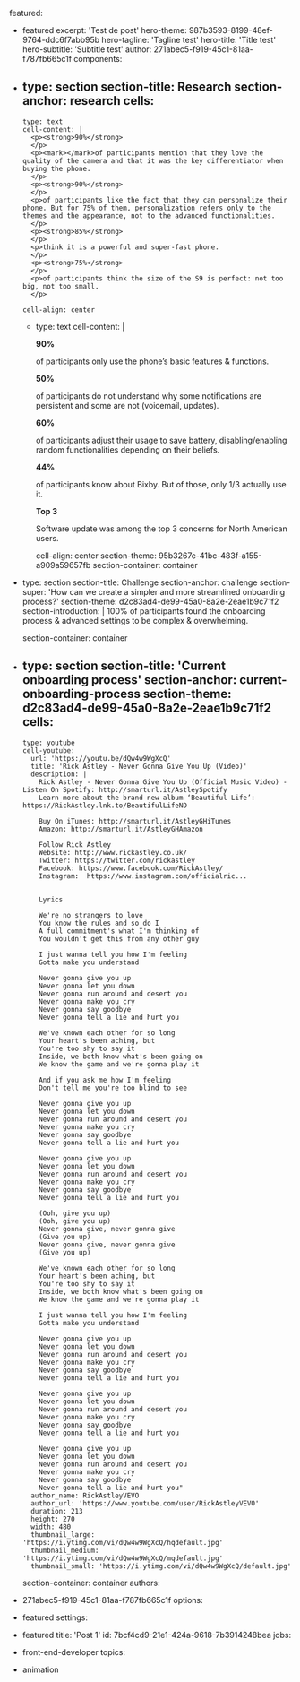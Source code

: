 featured:
  - featured
excerpt: 'Test de post'
hero-theme: 987b3593-8199-48ef-9764-ddc6f7abb95b
hero-tagline: 'Tagline test'
hero-title: 'Title test'
hero-subtitle: 'Subtitle test'
author: 271abec5-f919-45c1-81aa-f787fb665c1f
components:
  -
    type: section
    section-title: Research
    section-anchor: research
    cells:
      -
        type: text
        cell-content: |
          <p><strong>90%</strong>
          </p>
          <p><mark></mark>of participants mention that they love the quality of the camera and that it was the key differentiator when buying the phone.
          </p>
          <p><strong>90%</strong>
          </p>
          <p>of participants like the fact that they can personalize their phone. But for 75% of them, personalization refers only to the themes and the appearance, not to the advanced functionalities.
          </p>
          <p><strong>85%</strong>
          </p>
          <p>think it is a powerful and super-fast phone.
          </p>
          <p><strong>75%</strong>
          </p>
          <p>of participants think the size of the S9 is perfect: not too big, not too small.
          </p>
          
        cell-align: center
      -
        type: text
        cell-content: |
          <p><strong>90%</strong>
          </p>
          <p>of participants only use the phone’s basic features & functions.
          </p>
          <p><strong>50%</strong>
          </p>
          <p>of participants do not understand why some notifications are persistent and some are not (voicemail, updates).
          </p>
          <p><strong>60%</strong>
          </p>
          <p>of participants adjust their usage to save battery, disabling/enabling random functionalities depending on their beliefs.
          </p>
          <p><strong>44%</strong>
          </p>
          <p>of participants know about Bixby. But of those, only 1/3 actually use it.
          </p>
          <p><strong>Top 3</strong>
          </p>
          <p>Software update was among the top 3 concerns for North American users.
          </p>
          
        cell-align: center
    section-theme: 95b3267c-41bc-483f-a155-a909a59657fb
    section-container: container
  -
    type: section
    section-title: Challenge
    section-anchor: challenge
    section-super: 'How can we create a simpler and more streamlined onboarding process?'
    section-theme: d2c83ad4-de99-45a0-8a2e-2eae1b9c71f2
    section-introduction: |
      100% of participants found the onboarding process & advanced settings to be complex & overwhelming.
      
    section-container: container
  -
    type: section
    section-title: 'Current onboarding process'
    section-anchor: current-onboarding-process
    section-theme: d2c83ad4-de99-45a0-8a2e-2eae1b9c71f2
    cells:
      -
        type: youtube
        cell-youtube:
          url: 'https://youtu.be/dQw4w9WgXcQ'
          title: 'Rick Astley - Never Gonna Give You Up (Video)'
          description: |
            Rick Astley - Never Gonna Give You Up (Official Music Video) - Listen On Spotify: http://smarturl.it/AstleySpotify
            Learn more about the brand new album ‘Beautiful Life’: https://RickAstley.lnk.to/BeautifulLifeND
            
            Buy On iTunes: http://smarturl.it/AstleyGHiTunes
            Amazon: http://smarturl.it/AstleyGHAmazon
            
            Follow Rick Astley
            Website: http://www.rickastley.co.uk/
            Twitter: https://twitter.com/rickastley
            Facebook: https://www.facebook.com/RickAstley/
            Instagram:  https://www.instagram.com/officialric...
            
            
            Lyrics
            
            We're no strangers to love
            You know the rules and so do I
            A full commitment's what I'm thinking of
            You wouldn't get this from any other guy
            
            I just wanna tell you how I'm feeling
            Gotta make you understand
            
            Never gonna give you up
            Never gonna let you down
            Never gonna run around and desert you
            Never gonna make you cry
            Never gonna say goodbye
            Never gonna tell a lie and hurt you
            
            We've known each other for so long
            Your heart's been aching, but
            You're too shy to say it
            Inside, we both know what's been going on
            We know the game and we're gonna play it
            
            And if you ask me how I'm feeling
            Don't tell me you're too blind to see
            
            Never gonna give you up
            Never gonna let you down
            Never gonna run around and desert you
            Never gonna make you cry
            Never gonna say goodbye
            Never gonna tell a lie and hurt you
            
            Never gonna give you up
            Never gonna let you down
            Never gonna run around and desert you
            Never gonna make you cry
            Never gonna say goodbye
            Never gonna tell a lie and hurt you
            
            (Ooh, give you up)
            (Ooh, give you up)
            Never gonna give, never gonna give
            (Give you up)
            Never gonna give, never gonna give
            (Give you up)
            
            We've known each other for so long
            Your heart's been aching, but
            You're too shy to say it
            Inside, we both know what's been going on
            We know the game and we're gonna play it
            
            I just wanna tell you how I'm feeling
            Gotta make you understand
            
            Never gonna give you up
            Never gonna let you down
            Never gonna run around and desert you
            Never gonna make you cry
            Never gonna say goodbye
            Never gonna tell a lie and hurt you
            
            Never gonna give you up
            Never gonna let you down
            Never gonna run around and desert you
            Never gonna make you cry
            Never gonna say goodbye
            Never gonna tell a lie and hurt you
            
            Never gonna give you up
            Never gonna let you down
            Never gonna run around and desert you
            Never gonna make you cry
            Never gonna say goodbye
            Never gonna tell a lie and hurt you"
          author_name: RickAstleyVEVO
          author_url: 'https://www.youtube.com/user/RickAstleyVEVO'
          duration: 213
          height: 270
          width: 480
          thumbnail_large: 'https://i.ytimg.com/vi/dQw4w9WgXcQ/hqdefault.jpg'
          thumbnail_medium: 'https://i.ytimg.com/vi/dQw4w9WgXcQ/mqdefault.jpg'
          thumbnail_small: 'https://i.ytimg.com/vi/dQw4w9WgXcQ/default.jpg'
    section-container: container
authors:
  - 271abec5-f919-45c1-81aa-f787fb665c1f
options:
  - featured
settings:
  - featured
title: 'Post 1'
id: 7bcf4cd9-21e1-424a-9618-7b3914248bea
jobs:
  - front-end-developer
topics:
  - animation
